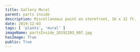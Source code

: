 ```yaml
---
title: Gallery Mural
parent: parts inside
description: Miscellaneous paint on storefront, 16 x 12 ft.
date: 2019-12-03
tags: [ 'plants', 'mural' ]
imageName: partsInside_20191203_007.jpg
hasImage: True
public: True
---
```

